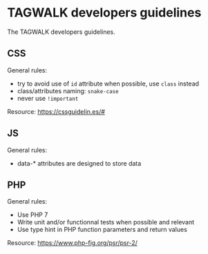 # TAGWALK developers guidelines

The TAGWALK developers guidelines.

## CSS

General rules:
- try to avoid use of `id` attribute when possible, use `class` instead 
- class/attributes naming: `snake-case`
- never use `!important`

Resource: https://cssguidelin.es/#

## JS

General rules:
- data-* attributes are designed to store data

## PHP

General rules:
- Use PHP 7
- Write unit and/or functionnal tests when possible and relevant
- Use type hint in PHP function parameters and return values 

Resource: https://www.php-fig.org/psr/psr-2/
